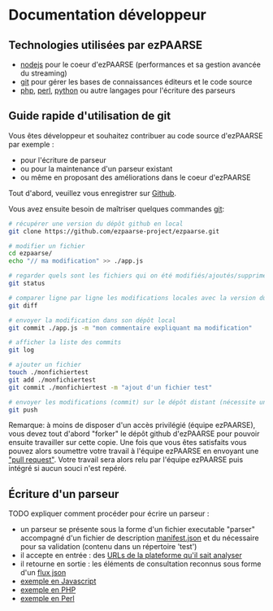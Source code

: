 # Documentation développeur #

## Technologies utilisées par ezPAARSE ##

* [nodejs](http://nodejs.org/) pour le coeur d'ezPAARSE (performances et sa gestion avancée du streaming)
* [git](http://git-scm.com/) pour gérer les bases de connaissances éditeurs et le code source
* [php](http://php.net), [perl](http://www.perl.org/), [python](http://www.python.org/) ou autre langages pour l'écriture des parseurs

## Guide rapide d'utilisation de git ##

Vous êtes développeur et souhaitez contribuer au code source d'ezPAARSE par exemple :
* pour l'écriture de parseur
* ou pour la maintenance d'un parseur existant
* ou même en proposant des améliorations dans le coeur d'ezPAARSE

Tout d'abord, veuillez vous enregistrer sur [Github](https://github.com/).

Vous avez ensuite besoin de maîtriser quelques commandes [git](http://git-scm.com/):

```bash
# récupérer une version du dépôt github en local
git clone https://github.com/ezpaarse-project/ezpaarse.git

# modifier un fichier
cd ezpaarse/
echo "// ma modification" >> ./app.js

# regarder quels sont les fichiers qui on été modifiés/ajoutés/supprimés (avant commit)
git status

# comparer ligne par ligne les modifications locales avec la version du dépôt locale avant modification
git diff

# envoyer la modification dans son dépôt local
git commit ./app.js -m "mon commentaire expliquant ma modification"

# afficher la liste des commits
git log

# ajouter un fichier
touch ./monfichiertest
git add ./monfichiertest
git commit ./monfichiertest -m "ajout d'un fichier test"

# envoyer les modifications (commit) sur le dépôt distant (nécessite une autorisation sur le dépôt distant)
git push
```

Remarque: à moins de disposer d'un accès privilégié (équipe ezPAARSE), vous devez tout d'abord "forker" le dépôt github d'ezPAARSE pour pouvoir ensuite travailler sur cette copie. Une fois que vous êtes satisfaits vous pouvez alors soumettre votre travail à l'équipe ezPAARSE en envoyant une ["pull request"](https://help.github.com/articles/using-pull-requests). Votre travail sera alors relu par l'équipe ezPAARSE puis intégré si aucun souci n'est repéré.

## Écriture d'un parseur ##

TODO expliquer comment procéder pour écrire un parseur :

* un parseur se présente sous la forme d'un fichier executable "parser" accompagné d'un fichier de description [manifest.json](https://github.com/ezpaarse-project/ezpaarse/blob/master/platforms/sd/manifest.json) et du nécessaire pour sa validation (contenu dans un répertoire 'test')
* il accepte en entrée : des [URLs de la plateforme qu'il sait analyser](https://raw.github.com/ezpaarse-project/ezpaarse/master/platforms/sd/test/sd.2012-11-30.url)
* il retourne en sortie : les éléments de consultation reconnus sous forme d'un [flux json](https://github.com/ezpaarse-project/ezpaarse/blob/master/platforms/sd/test/sd.2012-11-30.result.json)
* [exemple en Javascript](https://github.com/ezpaarse-project/ezpaarse/blob/master/platforms/sd/parser)
* [exemple en PHP](https://github.com/ezpaarse-project/ezpaarse/blob/master/platforms/sd/parser.php)
* [exemple en Perl](https://github.com/ezpaarse-project/ezpaarse/blob/master/platforms/sd/parser.pl)
